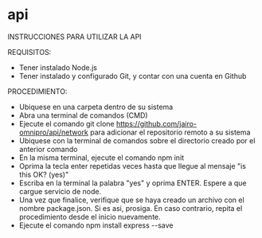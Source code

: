 # api

INSTRUCCIONES PARA UTILIZAR LA API

REQUISITOS:

- Tener instalado Node.js
- Tener instalado y configurado Git, y contar con una cuenta en Github

PROCEDIMIENTO:

- Ubiquese en una carpeta dentro de su sistema
- Abra una terminal de comandos (CMD)
- Ejecute el comando git clone https://github.com/jairo-omnipro/api/network para adicionar el repositorio remoto a su sistema
- Ubiquese con la terminal de comandos sobre el directorio creado por el anterior comando
- En la misma terminal, ejecute el comando npm init
- Oprima la tecla enter repetidas veces hasta que llegue al mensaje "is this OK? (yes)"
- Escriba en la terminal la palabra "yes" y oprima ENTER. Espere a que cargue servicio de node.
- Una vez que finalice, verifique que se haya creado un archivo con el nombre package.json. Si es asi, prosiga. En caso contrario, repita el procedimiento desde el inicio nuevamente.
- Ejecute el comando npm install express --save
